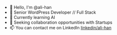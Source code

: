 - 👋 Hello, I'm @ali-han
- 👀 Senior WordPress Developer // Full Stack
- 🌱 Currently learning AI
- 💞️ Seeking collaboration opportunities with Startups
- 📫 You can contact me on LinkedIn [linkedin/ali-han](https://www.linkedin.com/in/ali-han/)

<!---
ali-han/ali-han is a ✨ special ✨ repository because its `README.md` (this file) appears on your GitHub profile.
You can click the Preview link to take a look at your changes.
--->
